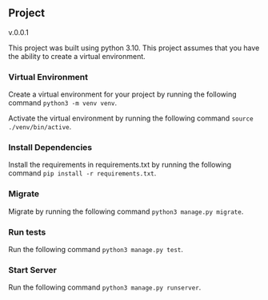## Project

v.0.0.1

This project was built using python 3.10. This project assumes that you have the ability to create a virtual environment.

### Virtual Environment

Create a virtual environment for your project by running the following command
`python3 -m venv venv`.

Activate the virtual environment by running the following command
`source ./venv/bin/active`.

### Install Dependencies

Install the requirements in requirements.txt by running the following command
`pip install -r requirements.txt`.

### Migrate

Migrate by running the following command
`python3 manage.py migrate`.

### Run tests
Run the following command `python3 manage.py test`.

### Start Server
Run the following command `python3 manage.py runserver`.
